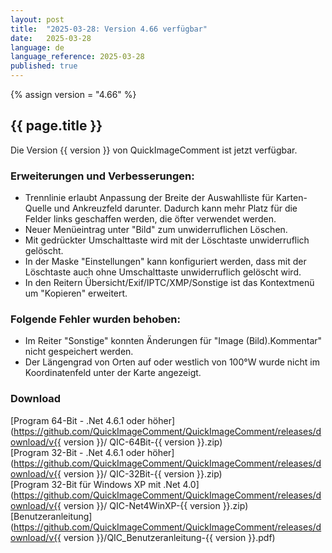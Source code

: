 ```yaml
---
layout: post
title:  "2025-03-28: Version 4.66 verfügbar"
date:   2025-03-28
language: de
language_reference: 2025-03-28
published: true
---
```

{% assign version = "4.66" %}

## {{ page.title }}

Die Version {{ version }} von QuickImageComment ist jetzt verfügbar.

### Erweiterungen und Verbesserungen:

* Trennlinie erlaubt Anpassung der Breite der Auswahlliste für Karten-Quelle und Ankreuzfeld darunter. Dadurch kann mehr Platz für die Felder links geschaffen werden, die öfter verwendet werden.
* Neuer Menüeintrag unter "Bild" zum unwiderruflichen Löschen.
* Mit gedrückter Umschalttaste wird mit der Löschtaste unwiderruflich gelöscht.
* In der Maske "Einstellungen" kann konfiguriert werden, dass mit der Löschtaste auch ohne Umschalttaste unwiderruflich gelöscht wird.
* In den Reitern Übersicht/Exif/IPTC/XMP/Sonstige ist das Kontextmenü um "Kopieren" erweitert.

### Folgende Fehler wurden behoben:

* Im Reiter "Sonstige" konnten Änderungen für "Image (Bild).Kommentar" nicht gespeichert werden.
* Der Längengrad von Orten auf oder westlich von 100°W wurde nicht im Koordinatenfeld unter der Karte angezeigt.


### Download 

[Program 64-Bit - .Net 4.6.1 oder höher](https://github.com/QuickImageComment/QuickImageComment/releases/download/v{{ version }}/
QIC-64Bit-{{ version }}.zip)<br>
[Program 32-Bit - .Net 4.6.1 oder höher](https://github.com/QuickImageComment/QuickImageComment/releases/download/v{{ version }}/
QIC-32Bit-{{ version }}.zip)<br>
[Program 32-Bit für Windows XP mit .Net 4.0](https://github.com/QuickImageComment/QuickImageComment/releases/download/v{{ version }}/
QIC-Net4WinXP-{{ version }}.zip)<br>
[Benutzeranleitung](https://github.com/QuickImageComment/QuickImageComment/releases/download/v{{ version }}/QIC_Benutzeranleitung-{{ version }}.pdf)
